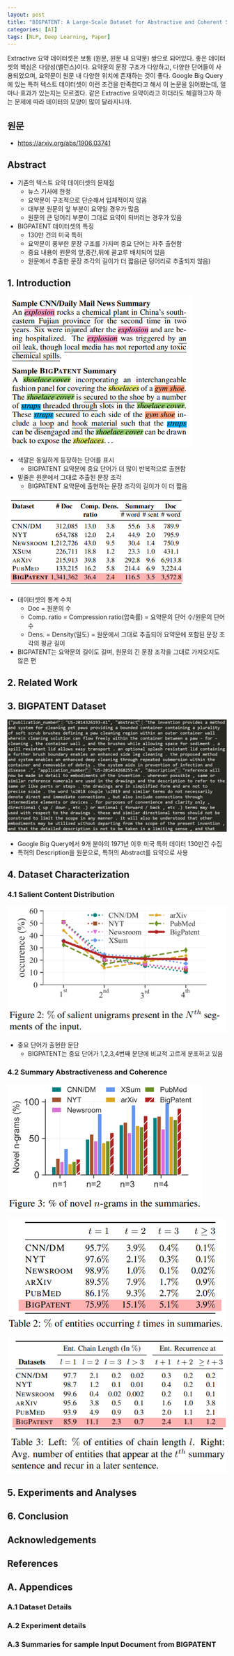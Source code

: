 ```yaml
---
layout: post
title: "BIGPATENT: A Large-Scale Dataset for Abstractive and Coherent Summarization"
categories: [AI]
tags: [NLP, Deep Learning, Paper]
---
```


Extractive 요약 데이터셋은 보통 (원문, 원문 내 요약문) 쌍으로 되어있다. 좋은 데이터셋의 핵심은 다양성(밸런스)이다. 요약문의 문장 구조가 다양하고, 다양한 단어들이 사용되었으며, 요약문이 원문 내 다양한 위치에 존재하는 것이 좋다. Google Big Query에 있는 특허 텍스트 데이터셋이 이런 조건을 만족한다고 해서 이 논문을 읽어봤는데, 얼마나 효과가 있는지는 모르겠다. 같은 Extractive 요약이라고 하더라도 해결하고자 하는 문제에 따라 데이터의 모양이 많이 달라지니까.

## 원문 
- <https://arxiv.org/abs/1906.03741>

## Abstract
- 기존의 텍스트 요약 데이터셋의 문제점
	- 뉴스 기사에 한정
	- 요약문이 구조적으로 단순해서 입체적이지 않음
	- 대부분 원문의 앞 부분이 요약일 경우가 많음
	- 원문의 큰 덩어리 부분이 그대로 요약이 되버리는 경우가 있음
- BIGPATENT 데이터셋의 특징
	- 130만 건의 미국 특허
	- 요약문이 풍부한 문장 구조를 가지며 중요 단어는 자주 출현함
	- 중요 내용이 원문의 앞,중간,뒤에 골고루 배치되어 있음
	- 원문에서 추출한 문장 조각의 길이가 더 짧음(큰 덩어리로 추출되지 않음)

## 1. Introduction

![](/media/posts/big_patent/cnn_big_patent_samples.png)

- 색깔은 동일하게 등장하는 단어를 표시
	- BIGPATENT 요약문에 중요 단어가 더 많이 반복적으로 출현함
- 밑줄은 원문에서 그대로 추출된 문장 조각
	- BIGPATENT 요약문에 출현하는 문장 조각의 길이가 이 더 짧음

![](/media/posts/big_patent/statistics.png)

- 데이터셋의 통계 수치
	- Doc = 원문의 수
	- Comp. ratio = Compression ratio(압축률) = 요약문의 단어 수/원문의 단어 수
	- Dens. = Density(밀도) = 원문에서 그대로 추출되어 요약문에 포함된 문장 조각의 평균 길이
- BIGPATENT는 요약문의 길이도 길며, 원문의 긴 문장 조각을 그대로 가져오지도 않은 편

## 2. Related Work

## 3. BIGPATENT Dataset

![](/media/posts/big_patent/big_patent.png)

- Google Big Query에서 9개 분야의 1971년 이후 미국 특허 데이터 130만건 수집
- 특허의 Description을 원문으로, 특허의 Abstract를 요약으로 사용

## 4. Dataset Characterization
### 4.1 Salient Content Distribution

![](/media/posts/big_patent/salient_unigrams_present.png)

- 중요 단어가 출현한 문단
	- BIGPATENT는 중요 단어가 1,2,3,4번째 문단에 비교적 고르게 분포하고 있음

### 4.2 Summary Abstractiveness and Coherence

![](/media/posts/big_patent/novel_n_grams.png)

![](/media/posts/big_patent/entities_occurring.png)

![](/media/posts/big_patent/entities_of_chain_length.png)

## 5. Experiments and Analyses

## 6. Conclusion

## Acknowledgements

## References

## A. Appendices
### A.1 Dataset Details
### A.2 Experiment details
### A.3 Summaries for sample Input Document from BIGPATENT
